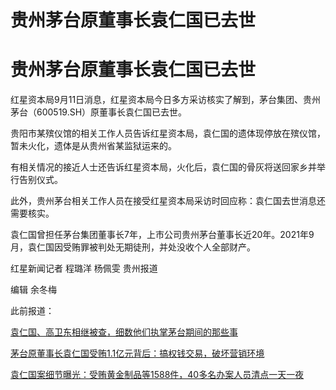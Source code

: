 # 贵州茅台原董事长袁仁国已去世

# 贵州茅台原董事长袁仁国已去世

红星资本局9月11日消息，红星资本局今日多方采访核实了解到，茅台集团、贵州茅台（600519.SH）原董事长袁仁国已去世。

贵阳市某殡仪馆的相关工作人员告诉红星资本局，袁仁国的遗体现停放在殡仪馆，暂未火化，遗体是从贵州省某监狱运来的。

有相关情况的接近人士还告诉红星资本局，火化后，袁仁国的骨灰将送回家乡并举行告别仪式。

此外，贵州茅台相关工作人员在接受红星资本局采访时回应称：袁仁国去世消息还需要核实。

袁仁国曾担任茅台集团董事长7年，上市公司贵州茅台董事长近20年。2021年9月，袁仁国因受贿罪被判处无期徒刑，并处没收个人全部财产。

红星新闻记者 程璐洋 杨佩雯 贵州报道

编辑 余冬梅

此前报道：

[袁仁国、高卫东相继被查，细数他们执掌茅台期间的那些事](https://new.qq.com/rain/a/20220515A06FHX00)

[茅台原董事长袁仁国受贿1.1亿元背后：搞权钱交易，破坏营销环境](https://new.qq.com/rain/a/20220320A07YEW00)

[袁仁国案细节曝光：受贿黄金制品等1588件，40多名办案人员清点一天一夜](https://new.qq.com/rain/a/20220320A01EVY00)

